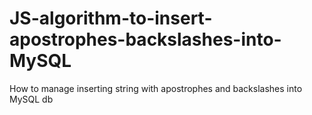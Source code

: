 # JS-algorithm-to-insert-apostrophes-backslashes-into-MySQL
How to manage inserting string with apostrophes and backslashes into MySQL db
